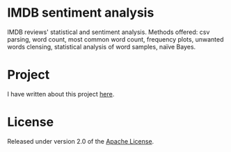 # IMDB sentiment analysis
IMDB reviews' statistical and sentiment analysis. Methods offered: csv parsing, word count, most common word count, frequency plots, unwanted words clensing, statistical analysis of word samples, naïve Bayes.

# Project
I have written about this project [here].

# License
Released under version 2.0 of the [Apache License].

[Apache license]: http://www.apache.org/licenses/LICENSE-2.0
[here]: https://medium.com/@ugo.bertello
